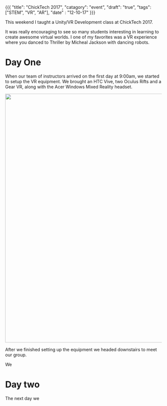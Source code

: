 {{{
    "title": "ChickTech 2017",
    "catagory": "event",
    "draft": "true",
    "tags": ["STEM", "VR", "AR"],
    "date" : "12-10-17"
}}}

This weekend I taught a Unity/VR Development class at ChickTech 2017.

It was really encouraging to see so many students interesting in learning to
create awesome virtual worlds. I one of my favorites was a VR experience where
you danced to Thriller by Micheal Jackson with dancing robots.


# Day One

When our team of instructors arrived on the first day at 9:00am, we started to
setup the VR equipment. We brought an HTC Vive, two Oculus Rifts and a Gear VR,
along with the Acer Windows Mixed Reality headset.

<!-- HTC Vive, and Oculi -->
<img src="/home/ajmwagar/usr/dev/git/averywagar.com/public/images/" width="800">

After we finished setting up the equipment we headed downstairs to meet our
group.

We 

# Day two

The next day we 
